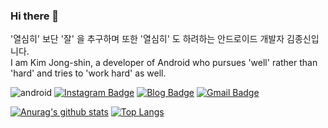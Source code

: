### Hi there 👋

'열심히' 보단 '잘' 을 추구하며 또한 '열심히' 도 하려하는 안드로이드 개발자 김종신입니다.<br>
I am Kim Jong-shin, a developer of Android who pursues 'well' rather than 'hard' and tries to 'work hard' as well.

<!--
**JJJoonngg/JJJoonngg** is a ✨ _special_ ✨ repository because its `README.md` (this file) appears on your GitHub profile.

Here are some ideas to get you started:	
- 🔭 I’m currently working on ...	
- 🌱 I’m currently learning ...	
- 👯 I’m looking to collaborate on ...	
- 🤔 I’m looking for help with ...	
- 💬 Ask me about ...	
- 📫 How to reach me: ...	
- 😄 Pronouns: ...	
- ⚡ Fun fact: ...	
-->

![android](https://img.shields.io/badge/android-Kotlin-green?style=plat&logo=android) [![Instagram Badge](https://img.shields.io/badge/-Instagram-E4405F?logo=Instagram&logoColor=white&link=https://www.instagram.com/JJJoonngg/)](https://www.instagram.com/JJJoonngg/)
 [![Blog Badge](https://img.shields.io/badge/-Blog-181717?logo=GitHub&logoColor=white&link=https://jjjoonngg.github.io/)](https://jjjoonngg.github.io/) [![Gmail Badge](https://img.shields.io/badge/Gmail-d14836?logo=Gmail&logoColor=white&link=mailto:whdtls3878@gmail.com)](mailto:whdtls3878@gmail.com) 

[![Anurag's github stats](https://github-readme-stats.vercel.app/api?username=JJJoonngg)](https://github.com/anuraghazra/github-readme-stats)  [![Top Langs](https://github-readme-stats.vercel.app/api/top-langs/?username=JJJoonngg&layout=compact)](https://github.com/anuraghazra/github-readme-stats)
